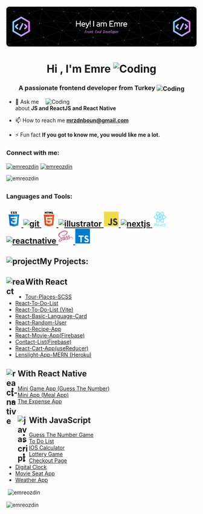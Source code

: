 ![MasterHead](./github-header-image.png)<h1 align="center">Hi , I'm Emre <img align="top" alt="Coding" width="40" src="https://camo.githubusercontent.com/0c732027af8a28d138e3698181f7be7c9b97d443b4beb9c7ce8ec4cffc6b4767/68747470733a2f2f6d656469612e67697068792e636f6d2f6d656469612f6876524a434c467a6361737252346961377a2f67697068792e676966"></h1>

<h3 align="center">A passionate frontend developer from Turkey  <img align="center" alt="Coding" width="50" src="https://camo.githubusercontent.com/870d765b5c096038f097185a0ffa08df4011c0491b8039f3a7d5eeebf4d82c7e/68747470733a2f2f6d656469612e67697068792e636f6d2f6d656469612f57556c706c634d704f43456d5447427442572f67697068792e676966"></h3>
<img align="right" alt="Coding" width="400" src="https://cdn.dribbble.com/users/1162077/screenshots/3848914/programmer.gif">


- 💬 Ask me about **JS and ReactJS and React Native**

- 📫 How to reach me **mrzdnboun@gmail.com**

- ⚡ Fun fact **If you got to know me, you would like me a lot.**

<h3 align="left">Connect with me:</h3>
 <p align="left">
<a href="https://linkedin.com/in/emreozdin" target="blank"><img align="center" src="https://raw.githubusercontent.com/rahuldkjain/github-profile-readme-generator/master/src/images/icons/Social/linked-in-alt.svg" alt="emreozdin" height="30" width="40" /></a>
  <a href="mailto:mrzdnboun@gmail.com" target="blank"><img align="center" src="https://upload.wikimedia.org/wikipedia/commons/thumb/7/7e/Gmail_icon_%282020%29.svg/1024px-Gmail_icon_%282020%29.svg.png" alt="emreozdin" height="25" width="35" /></a>
</p>
<p align="left"> <img src="https://komarev.com/ghpvc/?username=emreozdin&label=Profile%20views&color=0e75b6&style=flat" alt="emreozdin" /> </p>

## <h3 align="left">Languages and Tools:</h3>

## <p align="left"> <a href="https://www.w3schools.com/css/" target="_blank" rel="noreferrer"> <img src="https://raw.githubusercontent.com/devicons/devicon/master/icons/css3/css3-original-wordmark.svg" alt="css3" width="40" height="40"/> </a> <a href="https://git-scm.com/" target="_blank" rel="noreferrer"> <img src="https://www.vectorlogo.zone/logos/git-scm/git-scm-icon.svg" alt="git" width="40" height="40"/> </a> <a href="https://www.w3.org/html/" target="_blank" rel="noreferrer"> <img src="https://raw.githubusercontent.com/devicons/devicon/master/icons/html5/html5-original-wordmark.svg" alt="html5" width="40" height="40"/> </a> <a href="https://www.adobe.com/in/products/illustrator.html" target="_blank" rel="noreferrer"> <img src="https://www.vectorlogo.zone/logos/adobe_illustrator/adobe_illustrator-icon.svg" alt="illustrator" width="40" height="40"/> </a> <a href="https://developer.mozilla.org/en-US/docs/Web/JavaScript" target="_blank" rel="noreferrer"> <img src="https://raw.githubusercontent.com/devicons/devicon/master/icons/javascript/javascript-original.svg" alt="javascript" width="40" height="40"/> </a> <a href="https://nextjs.org/" target="_blank" rel="noreferrer"> <img src="https://cdn.worldvectorlogo.com/logos/nextjs-2.svg" alt="nextjs" width="40" height="40"/> </a> <a href="https://reactjs.org/" target="_blank" rel="noreferrer"> <img src="https://raw.githubusercontent.com/devicons/devicon/master/icons/react/react-original-wordmark.svg" alt="react" width="40" height="40"/> </a> <a href="https://reactnative.dev/" target="_blank" rel="noreferrer"> <img src="https://toppng.com/uploads/preview/react-native-svg-transformer-allows-you-import-svg-aperture-science-innovators-logo-11562851994zqcpwozsvy.png" alt="reactnative" width="40" height="40"/> </a> <a href="https://sass-lang.com" target="_blank" rel="noreferrer"> <img src="https://raw.githubusercontent.com/devicons/devicon/master/icons/sass/sass-original.svg" alt="sass" width="40" height="40"/> </a> <a href="https://www.typescriptlang.org/" target="_blank" rel="noreferrer"> <img src="https://raw.githubusercontent.com/devicons/devicon/master/icons/typescript/typescript-original.svg" alt="typescript" width="40" height="40"/> </a> 

## <img align="top" alt="project" width="60" src="https://cdn.dribbble.com/users/410036/screenshots/2128761/media/1d4ad4a706c7f870864273fa652b1880.gif">My Projects: 

 
## <img align="left" alt="react" width="50" src="https://cdn.dribbble.com/users/2442115/screenshots/8699490/dec-01-2019_19-16-16.gif">With React
 
- <a href="https://emreozdin-tour-places.netlify.app/" target="_blank" >Tour-Places-SCSS</a>
- <a href="https://emreozdin-task-tracker.netlify.app/" target="_blank" >React-To-Do-List</a>
- <a href="https://emre-ozdin-task-tracker-vite.netlify.app/" target="_blank" >React-To-Do-List (Vite)</a>
- <a href="https://emreozdin-language-cards.netlify.app" target="_blank" >React-Basic-Language-Card</a>
- <a href="https://emreozdin-random-user.netlify.app/" target="_blank" >React-Random-User</a>
- <a href="https://emreozdin-recipe-app.netlify.app/" target="_blank" >React-Recipe-App</a>
- <a href="https://emreozdin-react-movie-app.netlify.app/" target="_blank" >React-Movie-App(Firebase)</a>
- <a href="https://emreozdin-firebase-contact.netlify.app/" target="_blank" >Contact-List(Firebase)</a>
- <a href="https://emreozdin-cart-app.netlify.app/" target="_blank" >React-Cart-App(useReducer)</a>
- <a href="https://lenslight--tr-c0c1e31aef6b.herokuapp.com/" target="_blank" >Lenslight-App-MERN (Heroku)</a>

## <img align="left" alt="react-native" width="30" src="https://toppng.com/uploads/preview/react-native-svg-transformer-allows-you-import-svg-aperture-science-innovators-logo-11562851994zqcpwozsvy.png">With React Native
 
- <a href="https://github.com/EmreOzdin/1.-GuessTheNumber" target="_blank" >Mini Game App (Guess The Number) </a>
- <a href="https://github.com/EmreOzdin/2.-MealsApp" target="_blank" >Mini App (Meal App) </a>
- <a href="https://github.com/EmreOzdin/3-TheExpenseApp" target="_blank" >The Expense App </a>


## <img align="left" alt="javascript" width="30" src="https://www.freepnglogos.com/uploads/javascript-png/javascript-vector-logo-yellow-png-transparent-javascript-vector-12.png">With JavaScript

- <a href="https://emreozdin.github.io/js-1-find-the-number/" target="_blank" >Guess The Number Game</a>
- <a href="https://emreozdin.github.io/js-2-to-do-app" target="_blank" >To Do List</a>
- <a href="https://emreozdin.github.io/js-3-ios-calculator/" target="_blank" >IOS Calculator</a>
- <a href="https://emreozdin.github.io/js-4-lottery-game" target="_blank" >Lottery Game</a>
- <a href="https://emreozdin.github.io/js-5-checkout-page" target="_blank" >Checkout Page</a>
- <a href="https://emreozdin.github.io/js-6-digital-clock/" target="_blank" >Digital Clock</a>
- <a href="https://emreozdin.github.io/js-7-movie-seat-app/" target="_blank" >Movie Seat App</a>
- <a href="https://emreozdin.github.io/js-8-weather-app/" target="_blank" >Weather App</a>


 <p>&nbsp;<img align="center" src="https://github-readme-stats.vercel.app/api?username=emreozdin&show_icons=true&locale=en" alt="emreozdin" /></p><p><img align="center" src="https://github-readme-streak-stats.herokuapp.com/?user=emreozdin&" alt="emreozdin" /></p>
